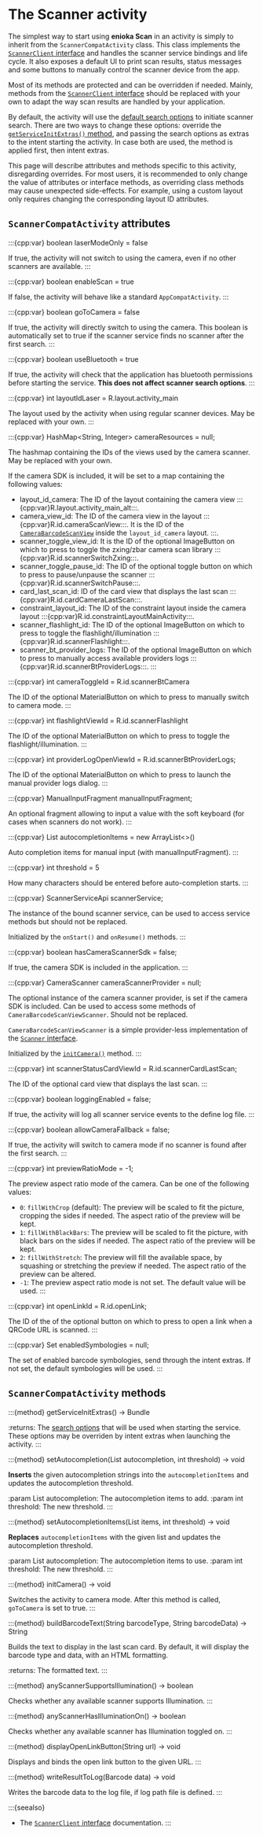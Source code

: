 # The Scanner activity 

The simplest way to start using **enioka Scan** in an activity is simply to inherit from the
`ScannerCompatActivity` class. This class implements the 
[`ScannerClient` interface](scanner_service.md#the-scannerclient-interface) and handles the scanner
service bindings and life cycle. It also exposes a default UI to print scan results, status messages
and some buttons to manually control the scanner device from the app.

Most of its methods are protected and can be overridden if needed. Mainly, methods from the
[`ScannerClient` interface](scanner_service.md#the-scannerclient-interface) should be replaced with
your own to adapt the way scan results are handled by your application.

By default, the activity will use the 
[default search options](scanner_service.md#the-scannersearchoptions-class) to initiate scanner
search. There are two ways to change these options: override the 
[`getServiceInitExtras()` method](#scannercompatactivity-methods), and passing the search options as
extras to the intent starting the activity. In case both are used, the method is applied first, then
intent extras.

This page will describe attributes and methods specific to this activity, disregarding overrides. 
For most users, it is recommended to only change the value of attributes or interface methods, as 
overriding class methods may cause unexpected side-effects. For example, using a custom layout only
requires changing the corresponding layout ID attributes.

## `ScannerCompatActivity` attributes

:::{cpp:var} boolean laserModeOnly = false

If true, the activity will not switch to using the camera, even if no other scanners are available.
:::

:::{cpp:var} boolean enableScan = true

If false, the activity will behave like a standard `AppCompatActivity`.
:::

:::{cpp:var} boolean goToCamera = false

If true, the activity will directly switch to using the camera. This boolean is automatically set
to true if the scanner service finds no scanner after the first search.
:::

:::{cpp:var} boolean useBluetooth = true

If true, the activity will check that the application has bluetooth permissions before starting the
service. **This does not affect scanner search options**.
:::

:::{cpp:var} int layoutIdLaser = R.layout.activity_main

The layout used by the activity when using regular scanner devices. May be replaced with
your own.
:::

:::{cpp:var} HashMap<String, Integer> cameraResources = null;

The hashmap containing the IDs of the views used by the camera scanner. May be replaced with your
own.

If the camera SDK is included, it will be set to a map containing the following values:
- layout_id_camera: The ID of the layout containing the camera view
:::{cpp:var}R.layout.activity_main_alt:::.
- camera_view_id: The ID of the camera view in the layout :::{cpp:var}R.id.cameraScanView:::.
  It is the ID of the [`CameraBarcodeScanView`](camera.md#the-camerabarcodescanview-class) inside the
  `layout_id_camera` layout.
  :::.
- scanner_toggle_view_id: It is the ID of the optional ImageButton on which to press to toggle the 
zxing/zbar camera scan library :::{cpp:var}R.id.scannerSwitchZxing:::.
- scanner_toggle_pause_id: The ID of the optional toggle button on which to press to pause/unpause 
the scanner :::{cpp:var}R.id.scannerSwitchPause:::.
- card_last_scan_id: ID of the card view that displays the last scan
:::{cpp:var}R.id.cardCameraLastScan:::.
- constraint_layout_id: The ID of the constraint layout inside the camera layout
:::{cpp:var}R.id.constraintLayoutMainActivity:::.
- scanner_flashlight_id: The ID of the optional ImageButton on which to press to toggle the
flashlight/illumination :::{cpp:var}R.id.scannerFlashlight:::.
- scanner_bt_provider_logs: The ID of the optional ImageButton on which to press to manually access
available providers logs :::{cpp:var}R.id.scannerBtProviderLogs:::.
:::

:::{cpp:var} int cameraToggleId = R.id.scannerBtCamera

The ID of the optional MaterialButton on which to press to manually switch to camera mode.
:::

:::{cpp:var} int flashlightViewId = R.id.scannerFlashlight

The ID of the optional MaterialButton on which to press to toggle the flashlight/illumination.
:::

:::{cpp:var} int providerLogOpenViewId = R.id.scannerBtProviderLogs;

The ID of the optional MaterialButton on which to press to launch the manual provider logs dialog.
:::

:::{cpp:var} ManualInputFragment manualInputFragment;

An optional fragment allowing to input a value with the soft keyboard (for cases when scanners do
not work).
:::

:::{cpp:var} List<ManualInputItem> autocompletionItems = new ArrayList<>()

Auto completion items for manual input (with manualInputFragment).
:::

:::{cpp:var} int threshold = 5

How many characters should be entered before auto-completion starts.
:::

:::{cpp:var} ScannerServiceApi scannerService;

The instance of the bound scanner service, can be used to access service methods but should not be
replaced.

Initialized by the `onStart()` and `onResume()` methods.
:::

:::{cpp:var} boolean hasCameraScannerSdk = false;

If true, the camera SDK is included in the application.
:::

:::{cpp:var} CameraScanner cameraScannerProvider = null;

The optional instance of the camera scanner provider, is set if the camera SDK is included.
Can be used to access some methods of `CameraBarcodeScanViewScanner`. Should not be replaced.

`CameraBarcodeScanViewScanner` is a simple provider-less implementation of the 
[`Scanner` interface](scanner.md#the-scanner-interface).

Initialized by the [`initCamera()`](#scannercompatactivity-methods) method.
:::

:::{cpp:var} int scannerStatusCardViewId = R.id.scannerCardLastScan;

The ID of the optional card view that displays the last scan.
:::

:::{cpp:var} boolean loggingEnabled = false;

If true, the activity will log all scanner service events to the define log file.
:::

:::{cpp:var} boolean allowCameraFallback = false;

If true, the activity will switch to camera mode if no scanner is found after the first search.
:::

:::{cpp:var} int previewRatioMode = -1;

The preview aspect ratio mode of the camera. Can be one of the following values:
- `0`: `fillWithCrop` (default): The preview will be scaled to fit the picture, cropping the
  sides if needed. The aspect ratio of the preview will be kept.
- `1`: `fillWithBlackBars`: The preview will be scaled to fit the picture, with black bars on the
  sides if needed. The aspect ratio of the preview will be kept.
- `2`: `fillWithStretch`: The preview will fill the available space, by squashing or stretching
  the preview if needed. The aspect ratio of the preview can be altered.
- `-1`: The preview aspect ratio mode is not set. The default value will be used.
:::

:::{cpp:var} int openLinkId = R.id.openLink;

The ID of the of the optional button on which to press to open a link when a QRCode URL is scanned.
:::

:::{cpp:var} Set<BarcodeType> enabledSymbologies = null;

The set of enabled barcode symbologies, send through the intent extras. If not set, the default
symbologies will be used.
:::

## `ScannerCompatActivity` methods

:::{method} getServiceInitExtras() -> Bundle

:returns: The [search options](scanner_service.md#the-scannersearchoptions-class) that will be used 
    when starting the service. These options may be overriden by intent extras when launching the
    activity.
:::

:::{method} setAutocompletion(List<String> autocompletion, int threshold) -> void

**Inserts** the given autocompletion strings into the `autocompletionItems` and updates the 
autocompletion threshold.

:param List<String> autocompletion: The autocompletion items to add.
:param int threshold: The new threshold.
:::

:::{method} setAutocompletionItems(List<ManualInputItem> items, int threshold) -> void

**Replaces** `autocompletionItems` with the given list and updates the autocompletion threshold.

:param List<String> autocompletion: The autocompletion items to use.
:param int threshold: The new threshold.
:::

:::{method} initCamera() -> void

Switches the activity to camera mode. After this method is called, `goToCamera` is set to true.
:::

:::{method} buildBarcodeText(String barcodeType, String barcodeData) -> String

Builds the text to display in the last scan card. By default, it will display the barcode type and
data, with an HTML formatting.

:returns: The formatted text.
:::

:::{method} anyScannerSupportsIllumination() -> boolean

Checks whether any available scanner supports Illumination.
:::

:::{method} anyScannerHasIlluminationOn() -> boolean

Checks whether any available scanner has Illumination toggled on.
:::

:::{method} displayOpenLinkButton(String url) -> void

Displays and binds the open link button to the given URL.
:::

:::{method} writeResultToLog(Barcode data) -> void

Writes the barcode data to the log file, if log path file is defined.
:::

:::{seealso}

* The [`ScannerClient` interface](scanner_service.md#the-scannerclient-interface) documentation.
:::